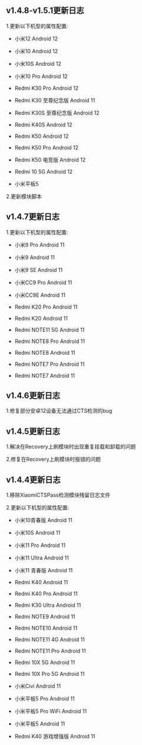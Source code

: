 
## v1.4.8-v1.5.1更新日志

1.更新以下机型的属性配置:

- 小米12  Android 12

- 小米10  Android 12

- 小米10S  Android 12

- 小米10 Pro  Android 12

- Redmi K30 Pro  Android 12

- Redmi K30 至尊纪念版  Android 11

- Redmi K30S 至尊纪念版  Android 12

- Redmi K40S  Android 12

- Redmi K50  Android 12

- Redmi K50 Pro  Android 12

- Redmi K50 电竞版  Android 12

- Redmi 10 5G  Android 12

- 小米平板5

2.更新模块脚本


## v1.4.7更新日志

1.更新以下机型的属性配置:

- 小米9 Pro  Android 11

- 小米9  Android 11

- 小米9 SE  Android 11

- 小米CC9 Pro  Android 11

- 小米CC9E  Android 11

- Redmi K20 Pro  Android 11

- Redmi K20  Android 11

- Redmi NOTE11 5G  Android 11

- Redmi NOTE8 Pro  Android 11

- Redmi NOTE8  Android 11

- Redmi NOTE7 Pro  Android 11

- Redmi NOTE7  Android 11


## v1.4.6更新日志

1.修复部分安卓12设备无法通过CTS检测的bug


## v1.4.5更新日志

1.解决在Recovery上刷模块时出现重复挂载和卸载的问题

2.修复在Recovery上刷模块时报错的问题


## v1.4.4更新日志

1.移除XiaomiCTSPass检测模块残留日志文件

2.更新以下机型的属性配置:

- 小米10青春版  Android 11

- 小米10S  Android 11

- 小米11 Pro  Android 11

- 小米11 Ultra  Android 11

- 小米11 青春版  Android 11

- Redmi K40  Android 11

- Redmi K40 Pro  Android 11

- Redmi K30 Ultra  Android 11

- Redmi NOTE9  Android 11

- Redmi NOTE10  Android 11

- Redmi NOTE11 4G  Android 11

- Redmi NOTE11 Pro  Android 11

- Redmi 10X 5G  Android 11

- Redmi 10X Pro 5G  Android 11

- 小米Civi  Android 11

- 小米平板5 Pro  Android 11

- 小米平板5 Pro WiFi  Android 11

- 小米平板5  Android 11

- Redmi K40 游戏增强版  Android 11
